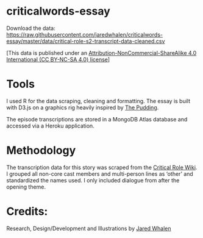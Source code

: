 # criticalwords-essay

Download the data: https://raw.githubusercontent.com/jaredwhalen/criticalwords-essay/master/data/critical-role-s2-transcript-data-cleaned.csv

[This data is published under an [Attribution-NonCommercial-ShareAlike 4.0 International (CC BY-NC-SA 4.0) license](https://creativecommons.org/licenses/by-nc-sa/4.0/)]


# Tools
I used R for the data scraping, cleaning and formatting. The essay is built with D3.js on a graphics rig heavily inspired by [The Pudding](https://pudding.cool/).

The episode transcriptions are stored in a MongoDB Atlas database and accessed via a Heroku application.




# Methodology
The transcription data for this story was scraped from the [Critical Role Wiki](https://criticalrole.fandom.com/wiki/Transcripts). I grouped all non-core cast members and multi-person lines as ‘other’ and standardized the names used. I only included dialogue from after the opening theme.

# Credits:

Research, Design/Development and Illustrations by [Jared Whalen](https://jaredwhalen.com/)
